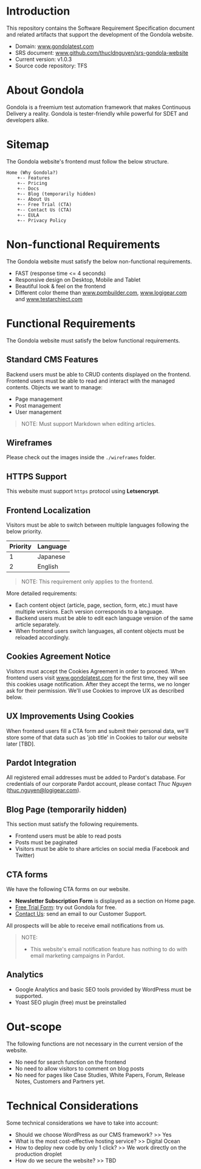# Introduction
This repository contains the Software Requirement Specification document and related artifacts that support the development of the Gondola website.
* Domain: www.gondolatest.com
* SRS document: www.github.com/thucldnguyen/srs-gondola-website
* Current version: v1.0.3
* Source code repository: TFS

# About Gondola
Gondola is a freemium test automation framework that makes Continuous Delivery a reality. Gondola is tester-friendly while powerful for SDET and developers alike.

# Sitemap
The Gondola website's frontend must follow the below structure.
~~~~
Home (Why Gondola?)
    +-- Features
    +-- Pricing
    +-- Docs
    +-- Blog (temporarily hidden)    
    +-- About Us
    +-- Free Trial (CTA)
    +-- Contact Us (CTA)
    +-- EULA
    +-- Privacy Policy
~~~~

# Non-functional Requirements
The Gondola website must satisfy the below non-functional requirements.
* FAST (response time <= 4 seconds)
* Responsive design on Desktop, Mobile and Tablet
* Beautiful look & feel on the frontend
* Different color theme than www.pombuilder.com, www.logigear.com and www.testarchiect.com

# Functional Requirements
The Gondola website must satisfy the below functional requirements.

## Standard CMS Features
Backend users must be able to CRUD contents displayed on the frontend. Frontend users must be able to read and interact with the managed contents. Objects we want to manage:
* Page management
* Post management
* User management

> NOTE: Must support Markdown when editing articles.

## Wireframes
Please check out the images inside the `./wireframes` folder.

## HTTPS Support
This website must support `https` protocol using **Letsencrypt**.

## Frontend Localization
Visitors must be able to switch between multiple languages following the below priority.

Priority | Language
---------|---------
1 | Japanese 
2 | English 

> NOTE: This requirement only applies to the frontend. 

More detailed requirements:
* Each content object (article, page, section, form, etc.) must have multiple versions. Each version corresponds to a language.
* Backend users must be able to edit each language version of the same article separately.
* When frontend users switch languages, all content objects must be reloaded accordingly.

## Cookies Agreement Notice
Visitors must accept the Cookies Agreement in order to proceed. When frontend users visit www.gondolatest.com for the first time, they will see this cookies usage notification.  After they accept the terms, we no longer ask for their permission. We'll use Cookies to improve UX as described below.

## UX Improvements Using Cookies
When frontend users fill a CTA form and submit their personal data, we'll store some of that data such as 'job title' in Cookies to tailor our website later [TBD].

## Pardot Integration
All registered email addresses must be added to Pardot's database. For credentials of our corporate Pardot account, please contact _Thuc Nguyen_ (thuc.nguyen@logigear.com).

## Blog Page (temporarily hidden)
This section must satisfy the following requirements. 
* Frontend users must be able to read posts
* Posts must be paginated
* Visitors must be able to share articles on social media (Facebook and Twitter)

## CTA forms
We have the following CTA forms on our website.
* __Newsletter Subscription Form__ is displayed as a section on Home page. 
* [Free Trial Form](./pages/FreeTrial.md): try out Gondola for free. 
* [Contact Us](./pages/ContactUs.md): send an email to our Customer Support. 

All prospects will be able to receive email notifications from us.  

> NOTE: 
> * This website's email notification feature has nothing to do with email marketing campaigns in Pardot.

## Analytics
* Google Analytics and basic SEO tools provided by WordPress must be supported.
* Yoast SEO plugin (free) must be preinstalled

# Out-scope
The following functions are not necessary in the current version of the website.
* No need for search function on the frontend
* No need to allow visitors to comment on blog posts
* No need for pages like Case Studies, White Papers, Forum, Release Notes, Customers and Partners yet.

# Technical Considerations
Some technical considerations we have to take into account:
* Should we choose WordPress as our CMS framework? >> Yes
* What is the most cost-effective hosting service? >> Digital Ocean
* How to deploy new code by only 1 click? >> We work directly on the production droplet
* How do we secure the website? >> TBD
